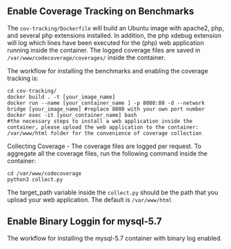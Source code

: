 ## Enable Coverage Tracking on Benchmarks ##
The `cov-tracking/Dockerfile` will build an Ubuntu image with apache2, php, and several php extensions installed. In addition, the php xdebug extension will log which lines have been executed for the (php) web application running inside the container. The logged coverage files are saved in `/var/www/codecoverage/coverages/` inside the container. 

The workflow for installing the benchmarks and enabling the coverage tracking is:
```
cd cov-tracking/
docker build . -t [your_image_name]
docker run --name [your_container_name ] -p 8080:80 -d --network bridge [your_image_name] #replace 8080 with your own port number
docker exec -it [your_container_name] bash
#the necessary steps to install a web application inside the container, please upload the web application to the container: /var/www/html folder for the convenience of coverage collection
```

Collecting Coverage - The coverage files are logged per request. To aggregate all the coverage files, run the following command inside the container:
```
cd /var/www/codecoverage
python3 collect.py
``` 

The target_path variable inside the `collect.py` should be the path that you upload your web application. The default is `/var/www/html`
## Enable Binary Loggin for mysql-5.7 ##
The workflow for installing the mysql-5.7 container with binary log enabled.
